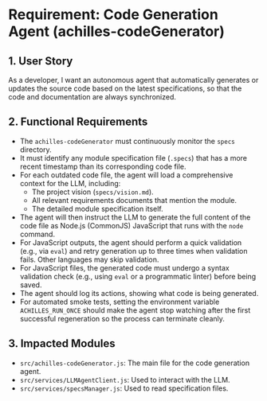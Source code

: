 # Requirement: Code Generation Agent (achilles-codeGenerator)

## 1. User Story
As a developer, I want an autonomous agent that automatically generates or updates the source code based on the latest specifications, so that the code and documentation are always synchronized.

## 2. Functional Requirements
- The `achilles-codeGenerator` must continuously monitor the `specs` directory.
- It must identify any module specification file (`.specs`) that has a more recent timestamp than its corresponding code file.
- For each outdated code file, the agent will load a comprehensive context for the LLM, including:
    - The project vision (`specs/vision.md`).
    - All relevant requirements documents that mention the module.
    - The detailed module specification itself.
- The agent will then instruct the LLM to generate the full content of the code file as Node.js (CommonJS) JavaScript that runs with the `node` command.
- For JavaScript outputs, the agent should perform a quick validation (e.g., via `eval`) and retry generation up to three times when validation fails. Other languages may skip validation.
- For JavaScript files, the generated code must undergo a syntax validation check (e.g., using `eval` or a programmatic linter) before being saved.
- The agent should log its actions, showing what code is being generated.
- For automated smoke tests, setting the environment variable `ACHILLES_RUN_ONCE` should make the agent stop watching after the first successful regeneration so the process can terminate cleanly.

## 3. Impacted Modules
- `src/achilles-codeGenerator.js`: The main file for the code generation agent.
- `src/services/LLMAgentClient.js`: Used to interact with the LLM.
- `src/services/specsManager.js`: Used to read specification files.
